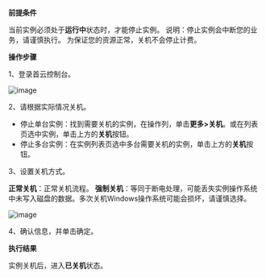 **前提条件**

当前实例必须处于**运行中**状态时，才能停止实例。
说明：停止实例会中断您的业务，请谨慎执行。
为保证您的资源正常，关机不会停止计费。

**操作步骤**

1、登录首云控制台。
 
 ![image](https://user-images.githubusercontent.com/88136365/195518349-bca09455-5552-43c7-96c0-95e84ac415e5.png)

2、请根据实际情况关机。

* 停止单台实例：找到需要关机的实例，在操作列，单击**更多>关机**。或在列表页选中实例，单击上方的**关机**按钮。
* 停止多台实例：在实例列表页选中多台需要关机的实例，单击上方的**关机**按钮。

3、设置关机方式。

**正常关机**：正常关机流程。
**强制关机**：等同于断电处理，可能丢失实例操作系统中未写入磁盘的数据。多次关机Windows操作系统可能会损坏，请谨慎选择。
 
 ![image](https://user-images.githubusercontent.com/88136365/195518429-c71d8ed6-04ec-4320-8b0f-cf93d374371b.png)

4、确认信息，并单击确定。

**执行结果**

实例关机后，进入**已关机**状态。
